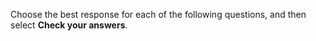 Choose the best response for each of the following questions, and then select **Check your answers**.
